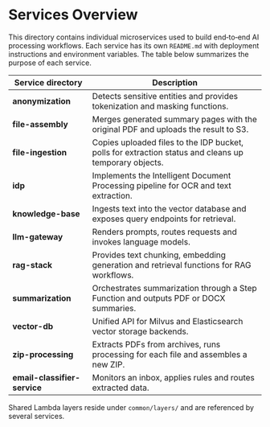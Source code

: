# Services Overview

This directory contains individual microservices used to build end‑to‑end AI processing workflows. Each service has its own `README.md` with deployment instructions and environment variables. The table below summarizes the purpose of each service.

| Service directory | Description |
|-------------------|-------------|
| **anonymization** | Detects sensitive entities and provides tokenization and masking functions. |
| **file-assembly** | Merges generated summary pages with the original PDF and uploads the result to S3. |
| **file-ingestion** | Copies uploaded files to the IDP bucket, polls for extraction status and cleans up temporary objects. |
| **idp** | Implements the Intelligent Document Processing pipeline for OCR and text extraction. |
| **knowledge-base** | Ingests text into the vector database and exposes query endpoints for retrieval. |
| **llm-gateway** | Renders prompts, routes requests and invokes language models. |
| **rag-stack** | Provides text chunking, embedding generation and retrieval functions for RAG workflows. |
| **summarization** | Orchestrates summarization through a Step Function and outputs PDF or DOCX summaries. |
| **vector-db** | Unified API for Milvus and Elasticsearch vector storage backends. |
| **zip-processing** | Extracts PDFs from archives, runs processing for each file and assembles a new ZIP. |
| **email-classifier-service** | Monitors an inbox, applies rules and routes extracted data. |

Shared Lambda layers reside under `common/layers/` and are referenced by several services.

